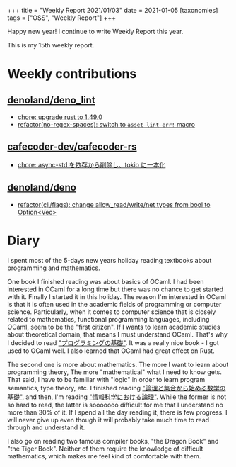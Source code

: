 +++
title = "Weekly Report 2021/01/03"
date = 2021-01-05
[taxonomies]
tags = ["OSS", "Weekly Report"]
+++

Happy new year! I continue to write Weekly Report this year.

This is my 15th weekly report.

<!-- more -->

# Weekly contributions

## [denoland/deno_lint](https://github.com/denoland/deno_lint)

- [chore: upgrade rust to 1.49.0](https://github.com/denoland/deno_lint/pull/581)
- [refactor(no-regex-spaces): switch to `asset_lint_err!` macro](https://github.com/denoland/deno_lint/pull/579)

## [cafecoder-dev/cafecoder-rs](https://github.com/cafecoder-dev/cafecoder-rs)

- [chore: async-std を依存から削除し、tokio に一本化](https://github.com/cafecoder-dev/cafecoder-rs/pull/4)

## [denoland/deno](https://github.com/denoland/deno)

- [refactor(cli/flags): change allow_read/write/net types from bool to Option<Vec<T>>](https://github.com/denoland/deno/pull/8896)

# Diary

I spent most of the 5-days new years holiday reading textbooks about programming and mathematics.

One book I finished reading was about basics of OCaml. I had been interested in OCaml for a long time but there was no chance to get started with it. Finally I started it in this holiday. The reason I'm interested in OCaml is that it is often used in the academic fields of programming or computer science. Particularly, when it comes to computer science that is closely related to mathematics, functional programming languages, including OCaml, seem to be the "first citizen". If I wants to learn academic studies about theoretical domain, that means I must understand OCaml. That's why I decided to read ["プログラミングの基礎"](https://www.amazon.co.jp/dp/478191160). It was a really nice book - I got used to OCaml well. I also learned that OCaml had great effect on Rust.

The second one is more about mathematics. The more I want to learn about programming theory, The more "mathematical" what I need to know gets. That said, I have to be familiar with "logic" in order to learn program semantics, type theory, etc. I finished reading ["論理と集合から始める数学の基礎"](https://www.amazon.co.jp/dp/4535784728), and then, I'm reading ["情報科学における論理"](https://www.amazon.co.jp/dp/4535608148). While the former is not so hard to read, the latter is sooooooo difficult for me that I understand no more than 30% of it. If I spend all the day reading it, there is few progress. I will never give up even though it will probably take much time to read through and understand it.

I also go on reading two famous compiler books, "the Dragon Book" and "the Tiger Book". Neither of them require the knowledge of difficult mathematics, which makes me feel kind of comfortable with them.
